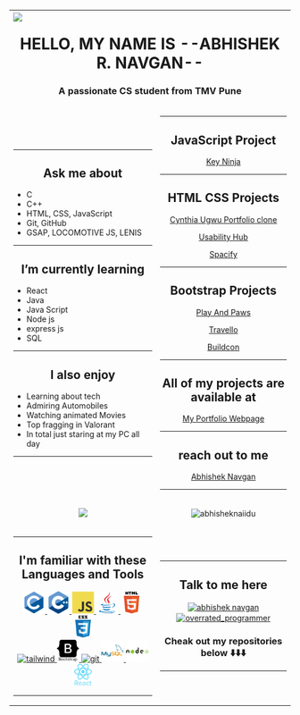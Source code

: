 <table>
  <tr>
    <th colspan="2">
      <img width="100%" align="right" src="https://raw.githubusercontent.com/Sutil/Sutil/2b2fad3bf54522bb30c8c170591fc68ff51b69e6/github-contribution-grid-snake2.svg">
      <h1 align="center">HELLO, MY NAME IS --ABHISHEK R. NAVGAN--</h1>
      <h3 align="center">A passionate CS student from TMV Pune</h3>
    </th>
  </tr>
  <tr>
    <td width="">
            
---

<h2 align="center">Ask me about</h2>
    <ul>
      <li>C</li>
      <li>C++</li>
      <li>
               HTML, CSS, JavaScript
      </li>
      <li>
             Git, GitHub
      </li>
      <li>
             GSAP, LOCOMOTIVE JS, LENIS
      </li>
    </ul>   
      
---

<h2 align="center">I’m currently learning </h2>
    <ul>
      <li>React</li>
      <li>Java</li>
      <li>Java Script</li>
      <li>Node js</li>
      <li>express js</li>
      <li> SQL</li>
    </ul>      
    
---

<h2 align="center">I also enjoy </h2>
    <ul>
      <li>Learning about tech</li>
      <li> Admiring Automobiles</li>
      <li> Watching animated Movies</li>
      <li>Top fragging in Valorant</li>
      <li> In total just staring at my PC all day</li>
    </ul>
          
---


</td>
<td width="">
        
---

<h2 align="center">JavaScript Project</h2>
    <p align="center"><a href="https://abhisheknavgan95.github.io/Key-Ninja/">Key Ninja</a></p>
          
---

<h2 align="center">HTML CSS Projects</h2>
    <p align="center"><a href="https://abhisheknavgan95.github.io/Cynthia-Ugwu-Portfolio-Clone/">Cynthia Ugwu Portfolio clone</a></p>
    <p align="center"><a href="https://abhisheknavgan95.github.io/Usability-Hub/">Usability Hub</a></p>
    <p align="center"><a href="https://abhisheknavgan95.github.io/Spacify-clone/">Spacify</a></p>
          
---

<h2 align="center">Bootstrap Projects</h2>
    <p align="center"><a href="https://abhisheknavgan95.github.io/Paws-Play-Dog-Services/">Play And Paws</a></p>
    <p  align="center"><a href="https://abhisheknavgan95.github.io/Travello/">Travello</a></p>
    <p align="center"><a href="https://abhisheknavgan95.github.io/Buildcon/">Buildcon</a></p>
          
---

<h2 align="center">All of my projects are available at</h2>
    <p align="center"><a href="https://abhisheknavgan.netlify.app/">My Portfolio Webpage</a></p>
          
---

<h2 align="center"> reach out to me</h2>
    <p  align="center"><a href="mailto:Navganabhishek90@gmail.com">Abhishek Navgan</a></p>
          
---


</td>
  </tr>
 
  <tr>
    <td align="center">
        <img src="https://media4.giphy.com/media/h1ZxEkY5J4m2s/giphy.gif" width="400px">
    </td>
    <td width="" align="center">
      <p align="center"> <img src="https://github-readme-stats.vercel.app/api?username=AbhishekNavgan95&show_icons=true&theme=gotham" alt="abhisheknaiidu" />
    </td>
  </tr>
  <tr>
          <td width="" align="center">
                  
---

<h2 align="center">I'm familiar with these Languages and Tools</h2>
        <p align="center"> 
          <a href="https://www.cprogramming.com/" target="_blank" rel="noreferrer"> <img src="https://raw.githubusercontent.com/devicons/devicon/master/icons/c/c-original.svg" alt="c" width="40" height="40"/> </a> 
          <a href="https://www.w3schools.com/cpp/" target="_blank" rel="noreferrer"> <img src="https://raw.githubusercontent.com/devicons/devicon/master/icons/cplusplus/cplusplus-original.svg" alt="cplusplus" width="40" height="40"/> </a>
          <a href="https://developer.mozilla.org/en-US/docs/Web/JavaScript" target="_blank" rel="noreferrer"> <img src="https://raw.githubusercontent.com/devicons/devicon/master/icons/javascript/javascript-original.svg" alt="javascript" width="40" height="40"/> </a> 
          <a href="https://www.java.com" target="_blank" rel="noreferrer"> <img src="https://raw.githubusercontent.com/devicons/devicon/master/icons/java/java-original.svg" alt="java" width="40" height="40"/> </a>
          <a href="https://www.w3.org/html/" target="_blank" rel="noreferrer"> <img src="https://raw.githubusercontent.com/devicons/devicon/master/icons/html5/html5-original-wordmark.svg" alt="html5" width="40" height="40"/> </a> 
          <a href="https://www.w3schools.com/css/" target="_blank" rel="noreferrer"> <img src="https://raw.githubusercontent.com/devicons/devicon/master/icons/css3/css3-original-wordmark.svg" alt="css3" width="40" height="40"/> </a><br>
          <a href="https://tailwindcss.com/" target="_blank" rel="noreferrer"> <img src="https://www.vectorlogo.zone/logos/tailwindcss/tailwindcss-icon.svg" alt="tailwind" width="40" height="40"/> </a> 
          <a href="https://getbootstrap.com" target="_blank" rel="noreferrer"> <img src="https://raw.githubusercontent.com/devicons/devicon/master/icons/bootstrap/bootstrap-plain-wordmark.svg" alt="bootstrap" width="40" height="40"/> </a>   
          <a href="https://git-scm.com/" target="_blank" rel="noreferrer"> <img src="https://www.vectorlogo.zone/logos/git-scm/git-scm-icon.svg" alt="git" width="40" height="40"/> </a> 
          <a href="https://www.mysql.com/" target="_blank" rel="noreferrer"> <img src="https://raw.githubusercontent.com/devicons/devicon/master/icons/mysql/mysql-original-wordmark.svg" alt="mysql" width="40" height="40"/> </a> 
          <a href="https://nodejs.org" target="_blank" rel="noreferrer"> <img src="https://raw.githubusercontent.com/devicons/devicon/master/icons/nodejs/nodejs-original-wordmark.svg" alt="nodejs" width="40" height="40"/> </a> 
          <a href="https://reactjs.org/" target="_blank" rel="noreferrer"> <img src="https://raw.githubusercontent.com/devicons/devicon/master/icons/react/react-original-wordmark.svg" alt="react" width="40" height="40"/> </a> 
      </p>
            
---

</td>
    <td align="center">       
            
---

<h2 align="center">Talk to me here</h2>
        <p align="center">
          <a href="https://linkedin.com/in/abhishek navgan" target="_blank"><img align="center" src="https://raw.githubusercontent.com/rahuldkjain/github-profile-readme-generator/master/src/images/icons/Social/linked-in-alt.svg" alt="abhishek navgan" height="30" width="40" /></a>
          <a href="https://instagram.com/overrated_programmer" target="_blank"><img align="center" src="https://raw.githubusercontent.com/rahuldkjain/github-profile-readme-generator/master/src/images/icons/Social/instagram.svg" alt="overrated_programmer" height="30" width="40" /></a>
       </p>
        <h3>Cheak out my repositories below ⬇️⬇️⬇️</h3>
              
---

</td>
  </tr>
</table>
